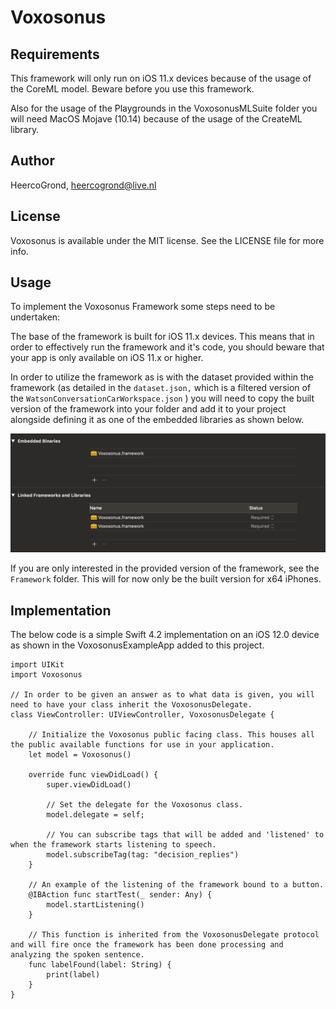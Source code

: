 # Voxosonus

## Requirements

This framework will only run on iOS 11.x devices because of the usage of the CoreML model. Beware before you use this framework.

Also for the usage of the Playgrounds in the VoxosonusMLSuite folder you will need MacOS Mojave (10.14) because of the usage of the CreateML library.

## Author

HeercoGrond, heercogrond@live.nl

## License

Voxosonus is available under the MIT license. See the LICENSE file for more info.

## Usage

To implement the Voxosonus Framework some steps need to be undertaken:

The base of the framework is built for iOS 11.x devices. This means that in order to effectively run the framework and it's code, you should beware that your app is only available on iOS 11.x or higher.

In order to utilize the framework as is with the dataset provided within the framework (as detailed in the `dataset.json,` which is a filtered version of the `WatsonConversationCarWorkspace.json` ) you will need to copy the built version of the framework into your folder and add it to your project alongside defining it as one of the embedded libraries as shown below. 

![Adding the project](./WikiImages/embed.png)

If you are only interested in the provided version of the framework, see the `Framework` folder. This will for now only be the built version for x64 iPhones.

## Implementation

The below code is a simple Swift 4.2 implementation on an iOS 12.0 device as shown in the VoxosonusExampleApp added to this project.

```
import UIKit
import Voxosonus

// In order to be given an answer as to what data is given, you will need to have your class inherit the VoxosonusDelegate.
class ViewController: UIViewController, VoxosonusDelegate {

    // Initialize the Voxosonus public facing class. This houses all the public available functions for use in your application.
    let model = Voxosonus()
    
    override func viewDidLoad() {
        super.viewDidLoad()
        
        // Set the delegate for the Voxosonus class.
        model.delegate = self;
       
        // You can subscribe tags that will be added and 'listened' to when the framework starts listening to speech.
        model.subscribeTag(tag: "decision_replies")
    }
    
    // An example of the listening of the framework bound to a button.
    @IBAction func startTest(_ sender: Any) {
        model.startListening()
    }
    
    // This function is inherited from the VoxosonusDelegate protocol and will fire once the framework has been done processing and analyzing the spoken sentence. 
    func labelFound(label: String) {
        print(label)
    }
}
```